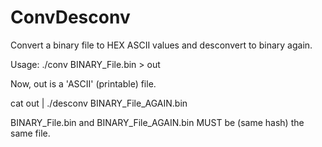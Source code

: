 # ConvDesconv
Convert a binary file to HEX ASCII values and desconvert to binary again.

Usage:
./conv BINARY_File.bin > out

Now, out is a 'ASCII' (printable) file.

cat out | ./desconv BINARY_File_AGAIN.bin

BINARY_File.bin and BINARY_File_AGAIN.bin MUST be (same hash) the same file.
